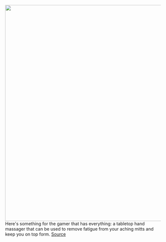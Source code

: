 <img src='https://cdn.vox-cdn.com/thumbor/yMckVxnIHkka5-DH0JYBauCw9C0=/0x0:1675x1196/1200x800/filters:focal(704x464:972x732)/cdn.vox-cdn.com/uploads/chorus_image/image/70333047/g04.0.jpg' width='700px' /><br/>
Here's something for the gamer that has everything: a tabletop hand massager that can be used to remove fatigue from your aching mitts and keep you on top form.
<a href='https://www.theverge.com/2021/12/31/22861124/tabletop-hand-massager-for-gamers-bauhutte'> Source <a/>